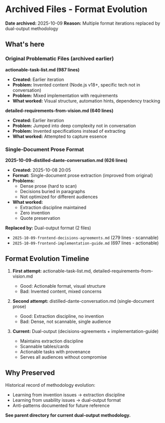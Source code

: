 # Archived Files - Format Evolution

**Date archived:** 2025-10-09
**Reason:** Multiple format iterations replaced by dual-output methodology

## What's here

### Original Problematic Files (archived earlier)

**actionable-task-list.md (987 lines)**
- **Created:** Earlier iteration
- **Problem:** Invented content (Node.js v18+, specific tech not in conversation)
- **Problem:** Mixed implementation with requirements
- **What worked:** Visual structure, automation hints, dependency tracking

**detailed-requirements-from-vision.md (640 lines)**
- **Created:** Earlier iteration  
- **Problem:** Jumped into deep complexity not in conversation
- **Problem:** Invented specifications instead of extracting
- **What worked:** Attempted to capture essence

### Single-Document Prose Format

**2025-10-09-distilled-dante-conversation.md (626 lines)**
- **Created:** 2025-10-08 20:05
- **Format:** Single-document prose extraction (improved from original)
- **Problems:**
  - Dense prose (hard to scan)
  - Decisions buried in paragraphs
  - Not optimized for different audiences
- **What worked:**
  - Extraction discipline maintained
  - Zero invention
  - Quote preservation

**Replaced by:** Dual-output format (2 files)
- `2025-10-09-frontend-decisions-agreements.md` (279 lines - scannable)
- `2025-10-09-frontend-implementation-guide.md` (697 lines - actionable)

## Format Evolution Timeline

1. **First attempt:** actionable-task-list.md, detailed-requirements-from-vision.md
   - Good: Actionable format, visual structure
   - Bad: Invented content, mixed concerns

2. **Second attempt:** distilled-dante-conversation.md (single-document prose)
   - Good: Extraction discipline, no invention
   - Bad: Dense, not scannable, single audience

3. **Current:** Dual-output (decisions-agreements + implementation-guide)
   - Maintains extraction discipline
   - Scannable tables/cards
   - Actionable tasks with provenance
   - Serves all audiences without compromise

## Why Preserved

Historical record of methodology evolution:
- Learning from invention issues → extraction discipline
- Learning from usability issues → dual-output format
- Anti-patterns documented for future reference

**See parent directory for current dual-output methodology.**
